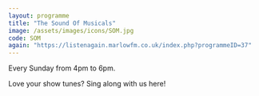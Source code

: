 ```yaml
---
layout: programme
title: "The Sound Of Musicals"
image: /assets/images/icons/SOM.jpg
code: SOM
again: "https://listenagain.marlowfm.co.uk/index.php?programmeID=37"
---
```

Every Sunday from 4pm to 6pm. 

Love your show tunes? Sing along with us here! 